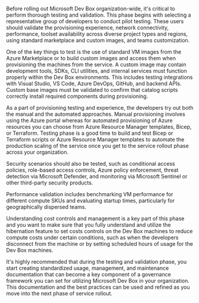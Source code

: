 Before rolling out Microsoft Dev Box organization-wide, it's critical to perform thorough testing and validation. This phase begins with selecting a representative group of developers to conduct pilot testing. These users should validate the provisioning experience, network connectivity, performance, toolset availability across diverse project types and regions, using standard marketplace and custom images, and teams customization.

One of the key things to test is the use of standard VM images from the Azure Marketplace or to build custom images and access them when provisioning the machines from the service. A custom image may contain development tools, SDKs, CLI utilities, and internal services must function properly within the Dev Box environments. This includes testing integrations with Visual Studio, VS Code, Azure DevOps, GitHub, and backend APIs. Custom base images must be validated to confirm that catalog scripts correctly install required components during provisioning.

As a part of provisioning testing and experience, the developers try out both the manual and the automated approaches. Manual provisioning involves using the Azure portal whereas for automated provisioning of Azure resources you can choose from Azure Resource Manager templates, Bicep, or Terraform. Testing phase is a good time to build and test Bicep or Terraform scripts or Azure Resource Manager templates to automate the production scaling of the service once you get to the service rollout phase across your organization.   

Security scenarios should also be tested, such as conditional access policies, role-based access controls, Azure policy enforcement, threat detection via Microsoft Defender, and monitoring via Microsoft Sentinel or other third-party security products.

Performance validation includes benchmarking VM performance for different compute SKUs and evaluating startup times, particularly for geographically dispersed teams. 

Understanding cost controls and management is a key part of this phase and you want to make sure that you fully understand and utilize the hibernation feature to set costs controls on the Dev Box machines to reduce compute costs under certain conditions, such as when the developers disconnect from the machine or by setting scheduled hours of usage for the Dev Box machines.   

It's highly recommended that during the testing and validation phase, you start creating standardized usage, management, and maintenance documentation that can become a key component of a governance framework you can set for utilizing Microsoft Dev Box in your organization. This documentation and the best practices can be used and refined as you move into the next phase of service rollout.